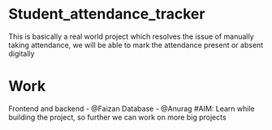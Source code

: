# Student_attendance_tracker
This is basically a real world project which resolves the issue of manually taking attendance, we will be able to mark the attendance present or absent digitally
# Work
Frontend and backend - @Faizan
Database - @Anurag
#AIM:
Learn while building the project, so further we can work on more big projects
